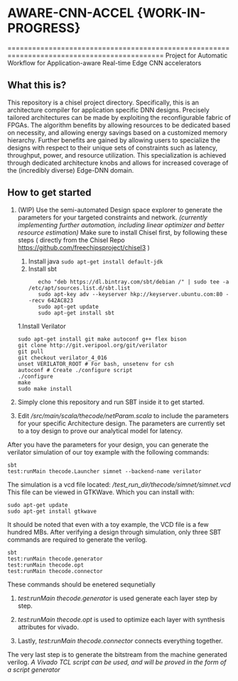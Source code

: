 # AWARE-CNN-ACCEL {WORK-IN-PROGRESS}
============================================================================================
Project for Automatic Workflow for Application-aware Real-time Edge CNN accelerators
## What this is?
This repository is a chisel project directory. Specifically, this is an architecture compiler for application specific DNN designs. Precisely tailored architectures can be made by exploiting the reconfigurable fabric of FPGAs. The algorithm benefits by allowing resources to be dedicated based on necessity, and allowing energy savings based on a customized memory hierarchy. Further benefits are gained by allowing users to specialize the designs with respect to their unique sets of constraints such as latency, throughput, power, and resource utilization. This specialization is achieved through dedicated architecture knobs and allows for increased coverage of the (incredibly diverse) Edge-DNN domain.

## How to get started
1. (WIP) Use the semi-automated Design space explorer to generate the parameters for your targeted constraints and network.
    *(currently implementing further automation, including linear optimizer and better resource estimation)*
Make sure to install Chisel first, by following these steps ( directly from the Chisel Repo https://github.com/freechipsproject/chisel3 )
      1. Install java
         ```sudo apt-get install default-jdk```
      1. Install sbt
          ```
             echo "deb https://dl.bintray.com/sbt/debian /" | sudo tee -a /etc/apt/sources.list.d/sbt.list	
             sudo apt-key adv --keyserver hkp://keyserver.ubuntu.com:80 --recv 642AC823	
             sudo apt-get update	
             sudo apt-get install sbt
           ```
      1.Install Verilator
      ```
      sudo apt-get install git make autoconf g++ flex bison	
      git clone http://git.veripool.org/git/verilator	
      git pull	
      git checkout verilator_4_016	
      unset VERILATOR_ROOT # For bash, unsetenv for csh	
      autoconf # Create ./configure script	
      ./configure	
      make	
      sudo make install	
      ```
1. Simply clone this repository and run SBT inside it to get started.

1. Edit */src/main/scala/thecode/netParam.scala* to include the parameters for your specific Architecture design.
The parameters are currently set to a toy design to prove our analytical model for latency.

After you have the parameters for your design, you can generate the verilator simulation of our toy example with the following commands:
```
sbt
test:runMain thecode.Launcher simnet --backend-name verilator
```
The simulation is a vcd file located: */test_run_dir/thecode/simnet/simnet.vcd*
This file can be viewed in GTKWave. Which you can install with:
```
sudo apt-get update
sudo apt-get install gtkwave
```
It should be noted that even with a toy example, the VCD file is a few hundred MBs.
After verifying a design through simulation, only three SBT commands are required to generate the verilog.
```
sbt
test:runMain thecode.generator
test:runMain thecode.opt
test:runMain thecode.connector
```
These commands should be enetered sequnetially
1. *test:runMain thecode.generator* is used generate each layer step by step.

1. *test:runMain thecode.opt* is used to optimize each layer with synthesis attributes for vivado.

1. Lastly, *test:runMain thecode.connector* connects everything together.

The very last step is to generate the bitstream from the machine generated verilog.
*A Vivado TCL script can be used, and will be proved in the form of a script generator*


